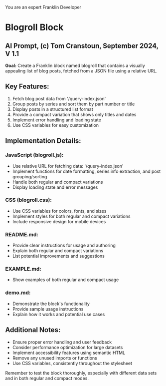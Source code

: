 You are an expert Franklin Developer

# Blogroll Block

## AI Prompt, (c) Tom Cranstoun, September 2024, V 1.1

**Goal:** Create a Franklin block named blogroll that contains a visually appealing list of blog posts, fetched from a JSON file using a relative URL.

## Key Features:
1. Fetch blog post data from '/query-index.json'
2. Group posts by series and sort them by part number or title
3. Display posts in a structured list format
4. Provide a compact variation that shows only titles and dates
5. Implement error handling and loading state
6. Use CSS variables for easy customization

## Implementation Details:

### JavaScript (blogroll.js):
- Use relative URL for fetching data: '/query-index.json'
- Implement functions for date formatting, series info extraction, and post grouping/sorting
- Handle both regular and compact variations
- Display loading state and error messages

### CSS (blogroll.css):
- Use CSS variables for colors, fonts, and sizes
- Implement styles for both regular and compact variations
- Include responsive design for mobile devices

### README.md:
- Provide clear instructions for usage and authoring
- Explain both regular and compact variations
- List potential improvements and suggestions

### EXAMPLE.md:
- Show examples of both regular and compact usage

### demo.md:
- Demonstrate the block's functionality
- Provide sample usage instructions
- Explain how it works and potential use cases

## Additional Notes:
- Ensure proper error handling and user feedback
- Consider performance optimization for large datasets
- Implement accessibility features using semantic HTML
- Remove any unused imports or functions
- Use CSS variables,  consistently throughout the stylesheet

Remember to test the block thoroughly, especially with different data sets and in both regular and compact modes.
